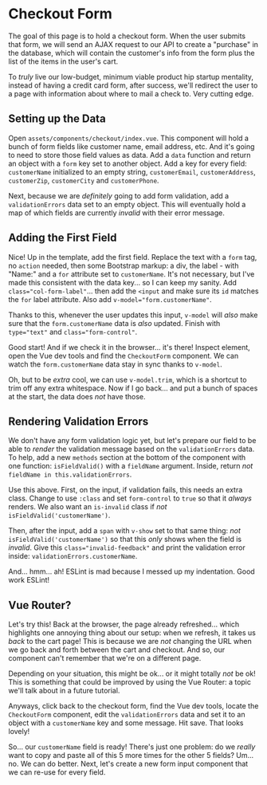 # Checkout Form

The goal of this page is to hold a checkout form. When the user submits that form,
we will send an AJAX request to our API to create a "purchase" in the database,
which will contain the customer's info from the form plus the list of the items in
the user's cart.

To *truly* live our low-budget, minimum viable product hip startup mentality,
instead of having a credit card form, after success, we'll redirect the user to
a page with information about where to mail a check to. Very cutting edge.

## Setting up the Data

Open `assets/components/checkout/index.vue`. This component will hold a bunch
of form fields like customer name, email address, etc. And it's going to need
to store those field values as data. Add a `data` function and return an object
with a `form` key set to another object. Add a key for every field:
`customerName` initialized to an empty string, `customerEmail`, `customerAddress`,
`customerZip`, `customerCity` and `customerPhone`.

Next, because we are *definitely* going to add form validation, add a
`validationErrors` data set to an empty object. This will eventually hold a map
of which fields are currently *invalid* with their error message.

## Adding the First Field

Nice! Up in the template, add the first field. Replace the text with a
`form` tag, no `action` needed, then some Bootstrap markup: a div,
the label - with "Name:" and a `for` attribute set to `customerName`. It's not
necessary, but I've made this consistent with the data key... so I can keep my
sanity. Add `class="col-form-label"`... then add the `<input` and make sure its
`id` matches the `for` label attribute. Also add `v-model="form.customerName"`.

Thanks to this, whenever the user updates this input, `v-model` will *also* make
sure that the `form.customerName` data is *also* updated. Finish with `type="text"`
and `class="form-control"`.

Good start! And if we check it in the browser... it's there! Inspect element,
open the Vue dev tools and find the `CheckoutForm` component. We can watch the
`form.customerName` data stay in sync thanks to `v-model`.

Oh, but to be *extra* cool, we can use `v-model.trim`, which is a shortcut to trim
off any extra whitespace. Now if I go back... and put a bunch of spaces at the start,
the data does *not* have those.

## Rendering Validation Errors

We don't have any form validation logic yet, but let's prepare our field
to be able to *render* the validation message based on the `validationErrors` data.
To help, add a new `methods` section at the bottom of the component with one
function: `isFieldValid()` with a `fieldName` argument. Inside, return
*not* `fieldName in this.validationErrors`.

Use this above. First, on the input, if validation fails, this needs an
extra class. Change to use `:class` and set `form-control` to `true` so that it
*always* renders. We also want an `is-invalid` class if *not*
`isFieldValid('customerName')`.

Then, after the input, add a `span` with `v-show` set to that same thing: *not*
`isFieldValid('customerName')` so that this *only* shows when the field is
*invalid*. Give this `class="invalid-feedback"` and print the validation error
inside: `validationErrors.customerName`.

And... hmm... ah! ESLint is mad because I messed up my indentation. Good work
ESLint!

## Vue Router?

Let's try this! Back at the browser, the page already refreshed... which highlights
one annoying thing about our setup: when we refresh, it takes us *back* to the
cart page! This is because we are *not* changing the URL when we go back and
forth between the cart and checkout. And so, our component can't remember that
we're on a different page.

Depending on your situation, this might be ok... or it might totally *not* be ok!
This is something that could be improved by using the Vue Router: a topic
we'll talk about in a future tutorial.

Anyways, click back to the checkout form, find the Vue dev tools, locate the
`CheckoutForm` component, edit the `validationErrors` data and set it to an object
with a `customerName` key and some message. Hit save. That looks lovely!

So... our `customerName` field is ready! There's just one problem: do we *really*
want to copy and paste all of this 5 more times for the other 5 fields? Um...
no. We can do better. Next, let's create a new form input component that
we can re-use for every field.
